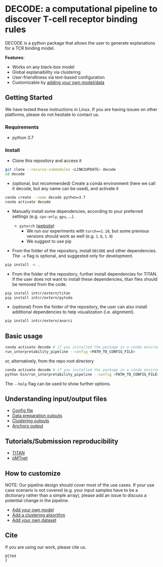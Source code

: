 # DECODE: a computational pipeline to discover T-cell receptor binding rules

DECODE is a python package that allows the user to generate 
explanations for a TCR binding model. 

**Features**:

- Works on any black-box model
- Global explanaibility via clustering
- User-friendliness via text-based configuration
- Customizable by [adding your own model/data](#how-to-customize)

## Getting Started

We have tested these instructions in Linux. 
If you are having issues on other platforms, please do not hesitate to contact us.

### Requirements

- python 3.7

### Install

- Clone this repository and access it

```bash
git clone --recurse-submodules <LINK2UPDATE> decode
cd decode
```

- (optional, but recommended) Create a conda environment 
  (here we call it decode, but any name can be used), and activate it
```bash
conda create --name decode python=3.7
conda activate decode
```


- Manually install some dependencies, according to your preferred settings (e.g. `cpu-only`, `gpu`, ...). 
  
    * `pytorch` ([website](https://pytorch.org/))
      - We run our experiments with `torch==1.10`, but some previous versions should work as well (e.g. `1.8`, `1.9`)
      - We suggest to use pip
    

- From the folder of the repository, install `DECODE` and other dependencies.
The `-e` flag is optional, and suggested only for development.
```bash
pip install -e .
```

- From the folder of the repository, further install dependencies for TITAN.
If the user does not want to install these dependencies, titan files should be removed from the code.
  
```bash
pip install intcr/extern/titan
pip install intcr/extern/pytoda
```

- (optional) From the folder of the repository, the user can also install additional dependencies to help visualization (i.e. alignment).
  
```bash
pip install intcr/extern/anarci
```

## Basic usage

```bash
conda activate decode # if you installed the package in a conda environment
run_interpretability_pipeline --config <PATH_TO_CONFIG_FILE>
```

or, alternatively, from the repo root directory

```bash
conda activate decode # if you installed the package in a conda environment
python bin/run_interpretability_pipeline --config <PATH_TO_CONFIG_FILE>
```

The `--help` flag can be used to show further options.

## Understanding input/output files

- [Config file]()
- [Data preparation outputs]()
- [Clustering outputs]()
- [Anchors output]()

## Tutorials/Submission reproducibility

- [TITAN](misc/tutorials/TITAN.md)
- [pMTnet](misc/tutorials/pMTnet.md)

## How to customize

NOTE: Our pipeline design should cover most of the use cases. If your use case scenario is not covered (e.g. your input samples have to be a dictionary rather than a simple array), please add an issue to discuss a potential change in the pipeline.

- [Add your own model](misc/further_instructions/add_model.md)
- [Add a clustering algorithm](tbd)
- [Add your own dataset](tbd)

## Cite

If you are using our work, please cite us.  

```
@{tbd
}
```
